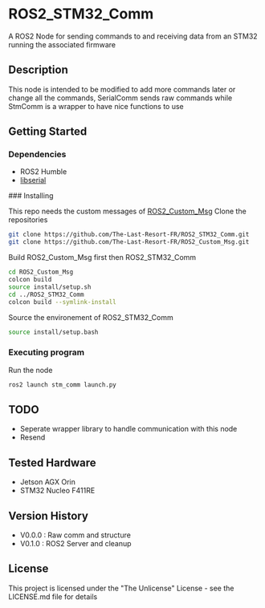 # ROS2_STM32_Comm

A ROS2 Node for sending commands to and receiving data from an STM32 running the associated firmware

## Description

This node is intended to be modified to add more commands later or change all the commands, SerialComm sends raw commands while StmComm is a wrapper to have nice functions to use

## Getting Started

### Dependencies

- ROS2 Humble
- [libserial](https://github.com/crayzeewulf/libserial)  

### Installing

This repo needs the custom messages of [ROS2_Custom_Msg](https://github.com/The-Last-Resort-FR/ROS2_Custom_Msg)
Clone the repositories
```bash
git clone https://github.com/The-Last-Resort-FR/ROS2_STM32_Comm.git
git clone https://github.com/The-Last-Resort-FR/ROS2_Custom_Msg.git
```  
Build ROS2_Custom_Msg first then ROS2_STM32_Comm
```bash
cd ROS2_Custom_Msg
colcon build
source install/setup.sh
cd ../ROS2_STM32_Comm
colcon build --symlink-install
```
Source the environement of ROS2_STM32_Comm
```bash
source install/setup.bash
```

### Executing program

Run the node  
```bash
ros2 launch stm_comm launch.py
```

## TODO

- Seperate wrapper library to handle communication with this node
- Resend

## Tested Hardware

- Jetson AGX Orin
- STM32 Nucleo F411RE 

## Version History

- V0.0.0 : Raw comm and structure
- V0.1.0 : ROS2 Server and cleanup

## License

This project is licensed under the "The Unlicense" License - see the LICENSE.md file for details